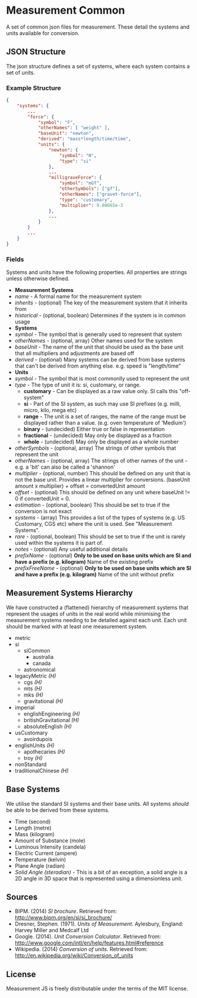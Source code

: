 Measurement Common
==================

A set of common json files for measurement. These detail the systems and units available for conversion.

## JSON Structure

The json structure defines a set of systems, where each system contains a set of units.

### Example Structure
```json
{
	"systems": {
		...
		"force": {
			"symbol": "F",
			"otherNames": [ "weight" ],
			"baseUnit": "newton",
			"derived": "mass*length/time/time",
			"units": {
				"newton": {
					"symbol": "N",
					"type": "si"
				},
				...
				"milligraveForce": {
					"symbol": "mGf",
					"otherSymbols": ["gf"],
					"otherNames": ["gravet-force"],
					"type": "customary",
					"multiplier": 9.80665e-3
				},
				...
			}
		}
		...
	}
}
```

### Fields
Systems and units have the following properties. All properties are strings unless otherwise defined.

 - **Measurement Systems**
  - *name* - A formal name for the measurement system
  - *inherits* - (optional) The key of the measurement system that it inherits from
  - *historical* - (optional, boolean) Determines if the system is in common usage
 - **Systems**
  - *symbol* - The symbol that is generally used to represent that system
  - *otherNames* - (optional, array) Other names used for the system
  - *baseUnit* - The name of the unit that should be used as the base unit that all multipliers and adjustments are based off
  - *derived* - (optional) Many systems can be derived from base systems that can't be derived from anything else. e.g. speed is "length/time"
 - **Units**
  - *symbol* - The symbol that is most commonlly used to represent the unit
  - *type* - The type of unit it is: si, customary, or range.
    - **customary** - Can be displayed as a raw value only. SI calls this "off-system"
    - **si** - Part of the SI system, as such may use SI prefixes (e.g. milli, micro, kilo, mega etc)
    - **range** - The unit is a set of ranges, the name of the range must be displayed rather than a value. (e.g. oven temperature of 'Medium')
    - **binary** - (undecided) Either true or false in representation
    - **fractional** - (undecided) May only be displayed as a fraction
    - **whole** - (undecided) May only be displayed as a whole number
  - *otherSymbols* - (optional, array) The strings of other symbols that represent the unit
  - *otherNames* - (optional, array) The strings of other names of the unit - e.g. a 'bit' can also be called a 'shannon'
  - *multiplier* - (optional, number) This should be defined on any unit that is not the base unit. Provides a linear multiplier for conversions. (baseUnit amount x multiplier) + offset = convertedUnit amount
  - *offset* - (optional) This should be defined on any unit where baseUnit != 0 if convertedUnit = 0.
  - *estimation* - (optional, boolean) This should be set to true if the conversion is not exact
  - *systems* - (array) This provides a list of the types of systems (e.g. US Customary, CGS etc) where the unit is used. See "Measurement Systems".
  - *rare* - (optional, boolean) This should be set to true if the unit is rarely used within the systems it is part of.
  - *notes* - (optional) Any useful additional details
  - *prefixName* - (optional) **Only to be used on base units which are SI and have a prefix (e.g. kilogram)** Name of the existing prefix
  - *prefixFreeName* - (optional) **Only to be used on base units which are SI and have a prefix (e.g. kilogram)** Name of the unit without prefix

## Measurement Systems Hierarchy
We have constructed a (flattened) hierarchy of measurement systems that represent the usages of units in the real world while minimising the measurement systems needing
to be detailed against each unit.
Each unit should be marked with at least one measurement system.

 - metric
  - si
    - siCommon
      - australia
      - canada
    - astronomical
   - legacyMetric *(H)*
     - cgs *(H)*
     - mts *(H)*
     - mks *(H)*
     - gravitational *(H)*
 - imperial
   - englishEngineering *(H)*
   - britishGravitational *(H)*
   - absoluteEnglish *(H)*
 - usCustomary
   - avoirdupois
 - englishUnits *(H)*
   - apothecaries *(H)*
   - troy *(H)*
 - nonStandard
 - traditionalChinese *(H)*

## Base Systems
We utilise the standard SI systems and their base units. All systems *should* be able to be derived from these systems.

 - Time (second)
 - Length (metre)
 - Mass (kilogram)
 - Amount of Substance (mole)
 - Luminous Intensity (candela)
 - Electric Current (ampere)
 - Temperature (kelvin)
 - Plane Angle (radian)
 - *Solid Angle (steradian)* - This is a bit of an exception, a solid angle is a 2D angle in 3D space that is represented using a dimensionless unit.

## Sources

 - BIPM. (2014) *SI brochure*. Retrieved from: http://www.bipm.org/en/si/si_brochure/
 - Dresner, Stephen. (1971). *Units of Measurement*. Aylesbury, England: Harvey Miller and Medcalf Ltd
 - Google. (2014). *Unit Conversion Calculator*. Retrieved from: http://www.google.com/intl/en/help/features.html#reference
 - Wikipedia. (2014) *Conversion of units*. Retrieved from: http://en.wikipedia.org/wiki/Conversion_of_units

## License
Measurement JS is freely distributable under the terms of the MIT license.
